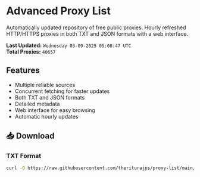# Advanced Proxy List

Automatically updated repository of free public proxies. Hourly refreshed HTTP/HTTPS proxies in both TXT and JSON formats with a web interface.

**Last Updated:** `Wednesday 03-09-2025 05:08:47 UTC`  
**Total Proxies:** `40657`

## Features
- Multiple reliable sources
- Concurrent fetching for faster updates
- Both TXT and JSON formats
- Detailed metadata
- Web interface for easy browsing
- Automatic hourly updates

## 📥 Download

### TXT Format
```bash
curl -O https://raw.githubusercontent.com/theriturajps/proxy-list/main/proxies.txt